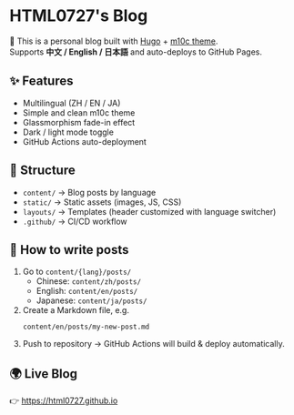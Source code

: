 # HTML0727's Blog

🚀 This is a personal blog built with [Hugo](https://gohugo.io/) + [m10c theme](https://github.com/vaga/hugo-theme-m10c).  
Supports **中文 / English / 日本語** and auto-deploys to GitHub Pages.

## ✨ Features
- Multilingual (ZH / EN / JA)
- Simple and clean m10c theme
- Glassmorphism fade-in effect
- Dark / light mode toggle
- GitHub Actions auto-deployment

## 📂 Structure
- `content/` → Blog posts by language
- `static/` → Static assets (images, JS, CSS)
- `layouts/` → Templates (header customized with language switcher)
- `.github/` → CI/CD workflow

## 📝 How to write posts
1. Go to `content/{lang}/posts/`
   - Chinese: `content/zh/posts/`
   - English: `content/en/posts/`
   - Japanese: `content/ja/posts/`
2. Create a Markdown file, e.g.
   ```
   content/en/posts/my-new-post.md
   ```
3. Push to repository → GitHub Actions will build & deploy automatically.

## 🌍 Live Blog
👉 https://html0727.github.io
